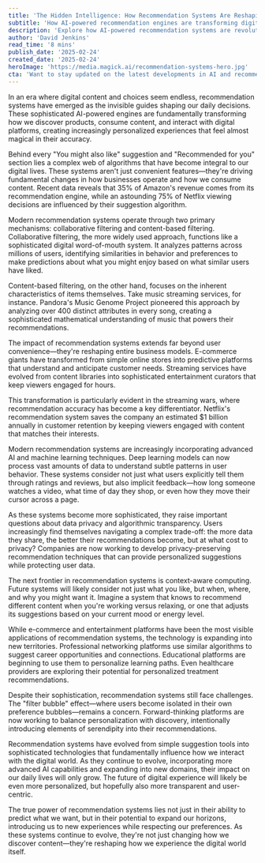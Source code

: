```yaml
---
title: 'The Hidden Intelligence: How Recommendation Systems Are Reshaping Our Digital Experience'
subtitle: 'How AI-powered recommendation engines are transforming digital discovery'
description: 'Explore how AI-powered recommendation systems are revolutionizing our digital experiences, from e-commerce to entertainment. Learn about the technology behind personalized suggestions and their growing impact on business and user behavior.'
author: 'David Jenkins'
read_time: '8 mins'
publish_date: '2025-02-24'
created_date: '2025-02-24'
heroImage: 'https://media.magick.ai/recommendation-systems-hero.jpg'
cta: 'Want to stay updated on the latest developments in AI and recommendation systems? Follow us on LinkedIn for expert insights and analysis of emerging trends in digital technology.'
---
```


In an era where digital content and choices seem endless, recommendation systems have emerged as the invisible guides shaping our daily decisions. These sophisticated AI-powered engines are fundamentally transforming how we discover products, consume content, and interact with digital platforms, creating increasingly personalized experiences that feel almost magical in their accuracy.

Behind every "You might also like" suggestion and "Recommended for you" section lies a complex web of algorithms that have become integral to our digital lives. These systems aren't just convenient features—they're driving fundamental changes in how businesses operate and how we consume content. Recent data reveals that 35% of Amazon's revenue comes from its recommendation engine, while an astounding 75% of Netflix viewing decisions are influenced by their suggestion algorithm.

Modern recommendation systems operate through two primary mechanisms: collaborative filtering and content-based filtering. Collaborative filtering, the more widely used approach, functions like a sophisticated digital word-of-mouth system. It analyzes patterns across millions of users, identifying similarities in behavior and preferences to make predictions about what you might enjoy based on what similar users have liked.

Content-based filtering, on the other hand, focuses on the inherent characteristics of items themselves. Take music streaming services, for instance. Pandora's Music Genome Project pioneered this approach by analyzing over 400 distinct attributes in every song, creating a sophisticated mathematical understanding of music that powers their recommendations.

The impact of recommendation systems extends far beyond user convenience—they're reshaping entire business models. E-commerce giants have transformed from simple online stores into predictive platforms that understand and anticipate customer needs. Streaming services have evolved from content libraries into sophisticated entertainment curators that keep viewers engaged for hours.

This transformation is particularly evident in the streaming wars, where recommendation accuracy has become a key differentiator. Netflix's recommendation system saves the company an estimated $1 billion annually in customer retention by keeping viewers engaged with content that matches their interests.

Modern recommendation systems are increasingly incorporating advanced AI and machine learning techniques. Deep learning models can now process vast amounts of data to understand subtle patterns in user behavior. These systems consider not just what users explicitly tell them through ratings and reviews, but also implicit feedback—how long someone watches a video, what time of day they shop, or even how they move their cursor across a page.

As these systems become more sophisticated, they raise important questions about data privacy and algorithmic transparency. Users increasingly find themselves navigating a complex trade-off: the more data they share, the better their recommendations become, but at what cost to privacy? Companies are now working to develop privacy-preserving recommendation techniques that can provide personalized suggestions while protecting user data.

The next frontier in recommendation systems is context-aware computing. Future systems will likely consider not just what you like, but when, where, and why you might want it. Imagine a system that knows to recommend different content when you're working versus relaxing, or one that adjusts its suggestions based on your current mood or energy level.

While e-commerce and entertainment platforms have been the most visible applications of recommendation systems, the technology is expanding into new territories. Professional networking platforms use similar algorithms to suggest career opportunities and connections. Educational platforms are beginning to use them to personalize learning paths. Even healthcare providers are exploring their potential for personalized treatment recommendations.

Despite their sophistication, recommendation systems still face challenges. The "filter bubble" effect—where users become isolated in their own preference bubbles—remains a concern. Forward-thinking platforms are now working to balance personalization with discovery, intentionally introducing elements of serendipity into their recommendations.

Recommendation systems have evolved from simple suggestion tools into sophisticated technologies that fundamentally influence how we interact with the digital world. As they continue to evolve, incorporating more advanced AI capabilities and expanding into new domains, their impact on our daily lives will only grow. The future of digital experience will likely be even more personalized, but hopefully also more transparent and user-centric.

The true power of recommendation systems lies not just in their ability to predict what we want, but in their potential to expand our horizons, introducing us to new experiences while respecting our preferences. As these systems continue to evolve, they're not just changing how we discover content—they're reshaping how we experience the digital world itself.